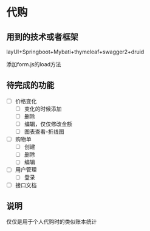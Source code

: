 # 代购
## 用到的技术或者框架
layUI+Springboot+Mybati+thymeleaf+swagger2+druid

添加form.js的load方法

## 待完成的功能
- [ ] 价格变化
  - [ ] 变化的时候添加
  - [ ] 删除
  - [ ] 编辑，仅仅修改金额
  - [ ] 图表查看-折线图
- [ ] 购物单
  - [ ] 创建
  - [ ] 删除
  - [ ] 编辑
- [ ] 用户管理
  - [ ] 登录
- [ ] 接口文档

## 说明
仅仅是用于个人代购时的类似账本统计
